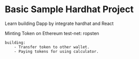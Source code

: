 # Basic Sample Hardhat Project

Learn building Dapp by integrate hardhat and React

Minting Token on Ethereum test-net: ropsten 

    building:
        - Transfer token to other wallet.
        - Paying tokens for using calculator.
    
